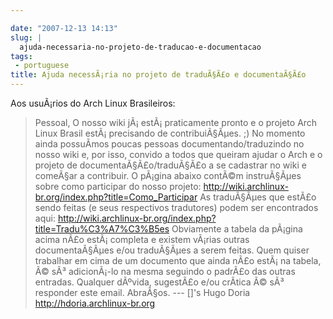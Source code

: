 ```yaml
---

date: "2007-12-13 14:13"
slug: |
  ajuda-necessaria-no-projeto-de-traducao-e-documentacao
tags:
 - portuguese
title: Ajuda necessÃ¡ria no projeto de traduÃ§Ã£o e documentaÃ§Ã£o
---
```


Aos usuÃ¡rios do Arch Linux Brasileiros:

> Pessoal, O nosso wiki jÃ¡ estÃ¡ praticamente pronto e o projeto Arch
> Linux Brasil estÃ¡ precisando de contribuiÃ§Ãµes. ;) No momento ainda
> possuÃ­mos poucas pessoas documentando/traduzindo no nosso wiki e, por
> isso, convido a todos que queiram ajudar o Arch e o projeto de
> documentaÃ§Ã£o/traduÃ§Ã£o a se cadastrar no wiki e comeÃ§ar a
> contribuir. O pÃ¡gina abaixo contÃ©m instruÃ§Ãµes sobre como
> participar do nosso projeto:
> <http://wiki.archlinux-br.org/index.php?title=Como_Participar> As
> traduÃ§Ãµes que estÃ£o sendo feitas (e seus respectivos tradutores)
> podem ser encontrados aqui:
> <http://wiki.archlinux-br.org/index.php?title=Tradu%C3%A7%C3%B5es>
> Obviamente a tabela da pÃ¡gina acima nÃ£o estÃ¡ completa e existem
> vÃ¡rias outras documentaÃ§Ãµes e/ou traduÃ§Ãµes a serem feitas. Quem
> quiser trabalhar em cima de um documento que ainda nÃ£o estÃ¡ na
> tabela, Ã© sÃ³ adicionÃ¡-lo na mesma seguindo o padrÃ£o das outras
> entradas. Qualquer dÃºvida, sugestÃ£o e/ou crÃ­tica Ã© sÃ³ responder
> este email. AbraÃ§os. --- \[\]'s Hugo Doria
> <http://hdoria.archlinux-br.org>
